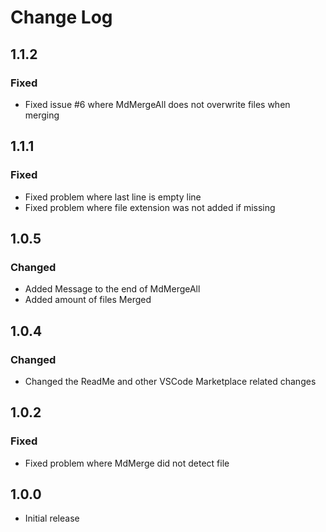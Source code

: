 # Change Log

## 1.1.2

### Fixed
- Fixed issue #6 where MdMergeAll does not overwrite files when merging

## 1.1.1
### Fixed

- Fixed problem where last line is empty line
- Fixed problem where file extension was not added if missing

## 1.0.5
### Changed
- Added Message to the end of MdMergeAll
- Added amount of files Merged

## 1.0.4
### Changed
- Changed the ReadMe and other VSCode Marketplace related changes

## 1.0.2
### Fixed
- Fixed problem where MdMerge did not detect file

## 1.0.0
- Initial release
